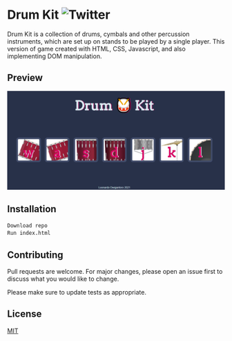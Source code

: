 # Drum Kit ![Twitter](https://img.shields.io/twitter/url?url=https%3A%2F%2Fseptianleonardo.github.io%2FSimon-Game%2F)

Drum Kit is a collection of drums, cymbals and other percussion instruments, which are set up on stands to be played by a single player. This version of game created with HTML, CSS, Javascript, and also implementing DOM manipulation.

## Preview

![preview-img](images/Preview1.PNG)

## Installation

```bash
Download repo 
Run index.html
```

## Contributing
Pull requests are welcome. For major changes, please open an issue first to discuss what you would like to change.

Please make sure to update tests as appropriate.

## License
[MIT](https://choosealicense.com/licenses/mit/)